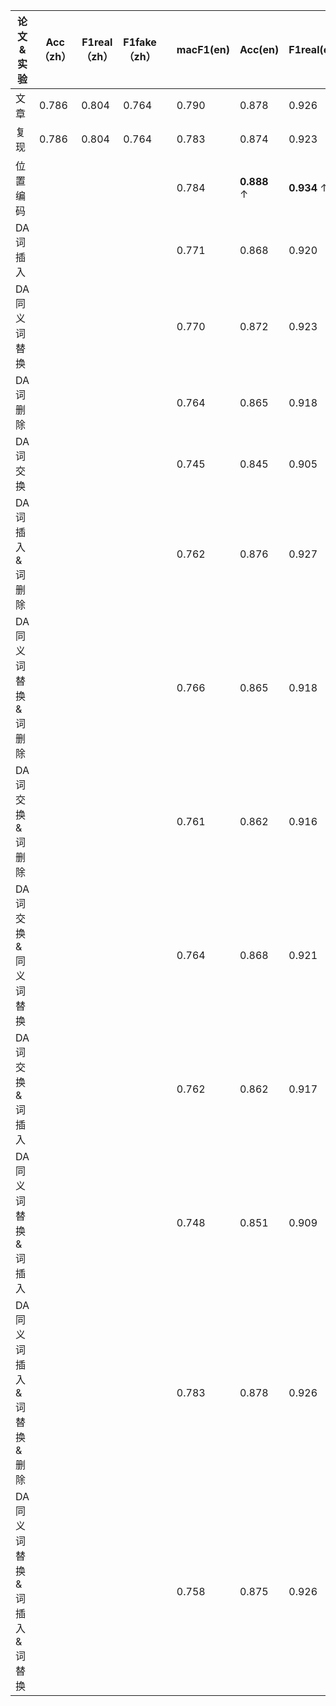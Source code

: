 |论文&实验|Acc（zh）|F1real（zh）|F1fake（zh）||macF1(en)|Acc(en)|F1real(en)|F1fake(en)|
|-----|-----|-----|-----|---|----|-----|-----|-----|
|文章|0.786|0.804|0.764||0.790|0.878|0.926|0.653|
|复现|0.786|0.804|0.764||0.783|0.874|0.923|0.643|
|位置编码|||||0.784|**0.888** ↑|**0.934** ↑|0.634|
|DA词插入|||||0.771|0.868|0.920|0.621|
|DA同义词替换|||||0.770|0.872|0.923|0.618|
|DA词删除|||||0.764|0.865|0.918|0.610|
|DA词交换|||||0.745|0.845|0.905|0.586|
|DA词插入&词删除|||||0.762|0.876|0.927|0.598|
|DA同义词替换&词删除|||||0.766|0.865|0.918|0.614|
|DA词交换&词删除|||||0.761|0.862|0.916|0.606|
|DA词交换&同义词替换|||||0.764|0.868|0.921|0.607|
|DA词交换&词插入|||||0.762|0.862|0.917|0.608|
|DA同义词替换&词插入|||||0.748|0.851|0.909|0.587|
|DA同义词插入&词替换&删除|||||0.783|0.878|0.926|0.640|
|DA同义词替换&词插入&词替换|||||0.758|0.875|0.926|0.590|

